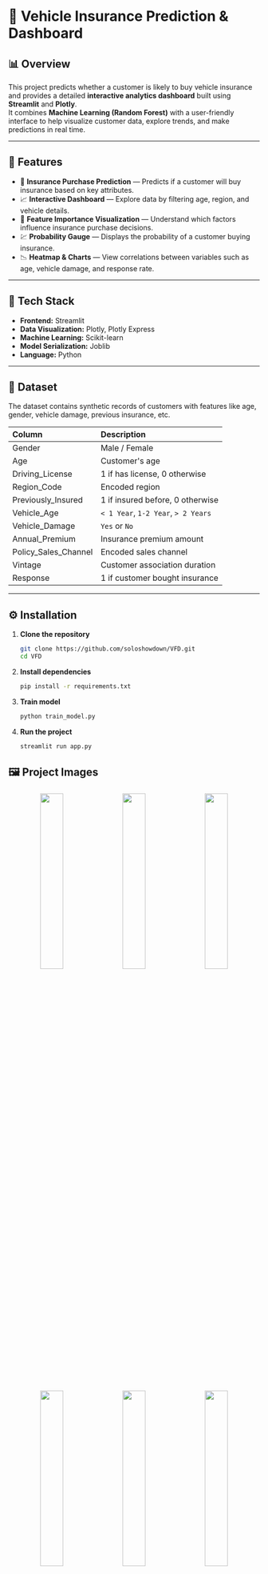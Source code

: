 # 🚗 Vehicle Insurance Prediction & Dashboard

## 📊 Overview
This project predicts whether a customer is likely to buy vehicle insurance and provides a detailed **interactive analytics dashboard** built using **Streamlit** and **Plotly**.  
It combines **Machine Learning (Random Forest)** with a user-friendly interface to help visualize customer data, explore trends, and make predictions in real time.

---

## 🧠 Features
- 🔮 **Insurance Purchase Prediction** — Predicts if a customer will buy insurance based on key attributes.  
- 📈 **Interactive Dashboard** — Explore data by filtering age, region, and vehicle details.  
- 🎯 **Feature Importance Visualization** — Understand which factors influence insurance purchase decisions.  
- 💹 **Probability Gauge** — Displays the probability of a customer buying insurance.  
- 📉 **Heatmap & Charts** — View correlations between variables such as age, vehicle damage, and response rate.

---

## 🧩 Tech Stack
- **Frontend:** Streamlit  
- **Data Visualization:** Plotly, Plotly Express  
- **Machine Learning:** Scikit-learn  
- **Model Serialization:** Joblib  
- **Language:** Python

---

## 🧾 Dataset
The dataset contains synthetic records of customers with features like age, gender, vehicle damage, previous insurance, etc.

| Column | Description |
|:--------|:-------------|
| Gender | Male / Female |
| Age | Customer's age |
| Driving_License | 1 if has license, 0 otherwise |
| Region_Code | Encoded region |
| Previously_Insured | 1 if insured before, 0 otherwise |
| Vehicle_Age | `< 1 Year`, `1-2 Year`, `> 2 Years` |
| Vehicle_Damage | `Yes` or `No` |
| Annual_Premium | Insurance premium amount |
| Policy_Sales_Channel | Encoded sales channel |
| Vintage | Customer association duration |
| Response | 1 if customer bought insurance |

---

## ⚙️ Installation

1. **Clone the repository**
   ```bash
   git clone https://github.com/soloshowdown/VFD.git
   cd VFD

2. **Install dependencies**
    ```bash
    pip install -r requirements.txt

3. **Train model**    
    ```bash
    python train_model.py

4. **Run the project**
    ```bash
    streamlit run app.py


## 🖼️ Project Images

<p align="center">
  <img src="images/image1.png" width="30%" style="margin: 5px;">
  <img src="images/image2.png" width="30%" style="margin: 5px;">
  <img src="images/image3.png" width="30%" style="margin: 5px;">
</p>

<p align="center">
  <img src="images/image4.png" width="30%" style="margin: 5px;">
  <img src="images/image5.png" width="30%" style="margin: 5px;">
  <img src="images/image6.png" width="30%" style="margin: 5px;">
</p>

<p align="center">
  <img src="images/image7.png" width="30%" style="margin: 5px;">
  <img src="images/image8.png" width="30%" style="margin: 5px;">
  <img src="images/image9.png" width="30%" style="margin: 5px;">
</p>

